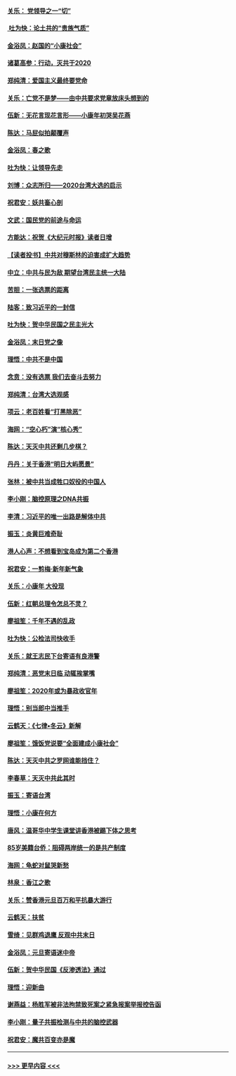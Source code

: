 #### [关乐： 党领导之一“切”](../pages/nsc993/n11804505.md?t=01200955) 
#### [ 吐为快：论土共的“贵族气质”](../pages/nsc993/n11804490.md?t=01200955) 
#### [金浴凤：赵国的“小康社会”](../pages/nsc993/n11804452.md?t=01200955) 
#### [诸葛高参：行动，灭共于2020](../pages/nsc993/n11804120.md?t=01200955) 
#### [郑纯清：爱国主义最终要党命](../pages/nsc993/n11802197.md?t=01200955) 
#### [关乐：亡党不是梦——由中共要求党章放床头想到的](../pages/nsc993/n11802156.md?t=01200955) 
#### [伍新：无花言现花言形——小康年初哭吴花燕](../pages/nsc993/n11800044.md?t=01200955) 
#### [陈达：马屁似拍颠覆声](../pages/nsc993/n11800010.md?t=01200955) 
#### [金浴凤：春之歌](../pages/nsc993/n11797687.md?t=01200955) 
#### [吐为快：让领导先走](../pages/nsc993/n11797512.md?t=01200955) 
#### [刘博：众志所归——2020台湾大选的启示](../pages/nsc993/n11796878.md?t=01200955) 
#### [祝君安：妖共畜心剖](../pages/nsc993/n11794273.md?t=01200955) 
#### [文武：国民党的前途与命运](../pages/nsc993/n11794198.md?t=01200955) 
#### [方能达：祝贺《大纪元时报》读者日增](../pages/nsc993/n11793807.md?t=01200955) 
#### [【读者投书】中共对穆斯林的迫害成扩大趋势](../pages/nsc993/n11791371.md?t=01200955) 
#### [中立：中共与民为敌 期望台湾民主统一大陆](../pages/nsc993/n11790392.md?t=01200955) 
#### [苦胆：一张选票的距离](../pages/nsc993/n11788914.md?t=01200955) 
#### [陆客：致习近平的一封信](../pages/nsc993/n11788867.md?t=01200955) 
#### [吐为快：贺中华民国之民主光大](../pages/nsc993/n11788618.md?t=01200955) 
#### [金浴凤：末日党之像](../pages/nsc993/n11787475.md?t=01200955) 
#### [理悟：中共不是中国](../pages/nsc993/n11787463.md?t=01200955) 
#### [念贲：没有选票  我们去奋斗去努力](../pages/nsc993/n11787398.md?t=01200955) 
#### [郑纯清：台湾大选观感](../pages/nsc993/n11786210.md?t=01200955) 
#### [项云：老百姓看“打黑除恶”](../pages/nsc993/n11785398.md?t=01200955) 
#### [海网：“空心朽”演“核心秀”](../pages/nsc993/n11783874.md?t=01200955) 
#### [陈达：天灭中共还剩几步棋？](../pages/nsc993/n11783719.md?t=01200955) 
#### [丹丹：关于香港“明日大屿愿景”](../pages/nsc993/n11783273.md?t=01200955) 
#### [张林：被中共当成牲口奴役的中国人](../pages/nsc993/n11782397.md?t=01200955) 
#### [李小刚：脑控原理之DNA共振](../pages/nsc993/n11780962.md?t=01200955) 
#### [李清：习近平的唯一出路是解体中共](../pages/nsc993/n11780866.md?t=01200955) 
#### [振玉：炎黄巨难奇耻](../pages/nsc993/n11779632.md?t=01200955) 
#### [港人心声：不想看到宝岛成为第二个香港](../pages/nsc993/n11778817.md?t=01200955) 
#### [祝君安：一剪梅‧新年新气象](../pages/nsc993/n11776340.md?t=01200955) 
#### [关乐：小康年 大役现](../pages/nsc993/n11774213.md?t=01200955) 
#### [伍新：红朝总理令怎总不灵？](../pages/nsc993/n11770813.md?t=01200955) 
#### [廖祖笙：千年不遇的乱政](../pages/nsc993/n11770373.md?t=01200955) 
#### [吐为快：公检法司快收手](../pages/nsc993/n11770359.md?t=01200955) 
#### [关乐：就王志民下台寄语有良港警](../pages/nsc993/n11769903.md?t=01200955) 
#### [郑纯清：恶党末日临 动辄挨掌嘴](../pages/nsc993/n11769356.md?t=01200955) 
#### [廖祖笙：2020年或为暴政收官年](../pages/nsc993/n11768216.md?t=01200955) 
#### [理悟：别当郎中当推手](../pages/nsc993/n11768243.md?t=01200955) 
#### [云鹤天：《七律▪冬云》新解](../pages/nsc993/n11768204.md?t=01200955) 
#### [廖祖笙：饿饭党说要“全面建成小康社会”](../pages/nsc993/n11767482.md?t=01200955) 
#### [陈达：天灭中共之罗网谁能挡住？](../pages/nsc993/n11767465.md?t=01200955) 
#### [李春草：天灭中共此其时](../pages/nsc993/n11767452.md?t=01200955) 
#### [振玉：寄语台湾](../pages/nsc993/n11767432.md?t=01200955) 
#### [理悟：小康在何方](../pages/nsc993/n11767394.md?t=01200955) 
#### [唐风：温哥华中学生课堂讲香港被踢下体之思考](../pages/nsc993/n11766848.md?t=01200955) 
#### [85岁美籍台侨：阻碍两岸统一的是共产制度](../pages/nsc993/n11765043.md?t=01200955) 
#### [海网：龟蛇对鼠哭新愁](../pages/nsc993/n11764895.md?t=01200955) 
#### [林泉：香江之歌](../pages/nsc993/n11764415.md?t=01200955) 
#### [关乐：赞香港元旦百万和平抗暴大游行](../pages/nsc993/n11764382.md?t=01200955) 
#### [云鹤天：扶贫](../pages/nsc993/n11764245.md?t=01200955) 
#### [雪绮：见群鸡退鹰  反观中共末日](../pages/nsc993/n11762112.md?t=01200955) 
#### [金浴凤：元旦寄语迷中帝](../pages/nsc993/n11761788.md?t=01200955) 
#### [伍新：贺中华民国《反渗透法》通过](../pages/nsc993/n11761994.md?t=01200955) 
#### [理悟：迎新曲](../pages/nsc993/n11761152.md?t=01200955) 
#### [谢燕益：杨胜军被非法拘禁致死案之紧急报案举报控告函](../pages/nsc993/n11756134.md?t=01200955) 
#### [李小刚：量子共振检测与中共的脑控武器](../pages/nsc993/n11754518.md?t=01200955) 
#### [祝君安：魔共百变亦是魔](../pages/nsc993/n11754469.md?t=01200955) 

----
#### [ >>> 更早内容 <<< ](../indexes/nsc993-earlier.md)
